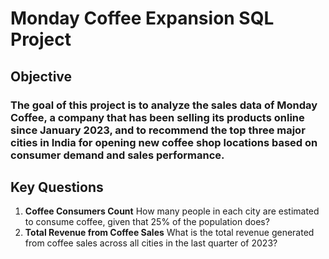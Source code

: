# Monday Coffee Expansion SQL Project


## Objective
### The goal of this project is to analyze the sales data of Monday Coffee, a company that has been selling its products online since January 2023, and to recommend the top three major cities in India for opening new coffee shop locations based on consumer demand and sales performance.

## Key Questions 
1. **Coffee Consumers Count**
   How many people in each city are estimated to consume coffee, given that 25% of the population does?
2. **Total Revenue from Coffee Sales**
   What is the total revenue generated from coffee sales across all cities in the last quarter of 2023?


